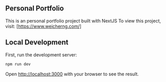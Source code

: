 ## Personal Portfolio
This is an personal portfolio project built with NextJS
To view this project, visit: [https://www.weicherng.com/]

## Local Development
First, run the development server:
```bash
npm run dev
```
Open [http://localhost:3000](http://localhost:3000) with your browser to see the result.
